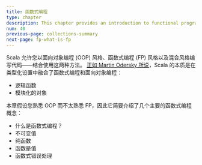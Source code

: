 ```yaml
---
title: 函数式编程
type: chapter
description: This chapter provides an introduction to functional programming in Scala 3.
num: 40
previous-page: collections-summary
next-page: fp-what-is-fp
---
```



Scala 允许您以面向对象编程 (OOP) 风格、函数式编程 (FP) 风格以及混合风格编写代码——结合使用这两种方法。
[正如 Martin Odersky 所说](https://twitter.com/alexelcu/status/996408359514525696)，Scala 的本质是在类型化设置中融合了函数式编程和面向对象编程：

- 逻辑函数
- 模块化的对象

本章假设您熟悉 OOP 而不太熟悉 FP，因此它简要介绍了几个主要的函数式编程概念：

- 什么是函数式编程？
- 不可变值
- 纯函数
- 函数是值
- 函数式错误处理

